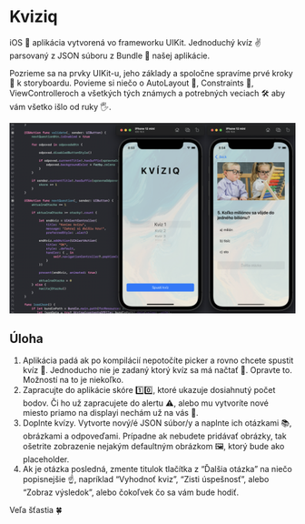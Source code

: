 # Kviziq

iOS :iphone: aplikácia vytvorená vo frameworku UIKit. Jednoduchý kvíz :v: parsovaný z JSON súboru z Bundle :gift: našej aplikácie.  
  
Pozrieme sa na prvky UIKit-u, jeho základy a spoločne spravíme prvé kroky :feet: k storyboardu.
Povieme si niečo o AutoLayout :triangular_ruler:, Constraints :straight_ruler:, ViewControlleroch a všetkých tých známych a potrebných veciach :hammer_and_wrench: aby vám všetko išlo od ruky :raised_hand_with_fingers_splayed:.  
  
![Kviz screenshot](https://raw.githubusercontent.com/pavelsurovy/Kviziq/main/screenshot.png)

## Úloha

1. Aplikácia padá ak po kompilácií nepotočíte picker a rovno chcete spustit kvíz :see_no_evil:. Jednoducho nie je zadaný ktorý kvíz sa má načtať :open_book:. Opravte to. Možností na to je niekoľko.
2. Zapracujte do aplikácie skóre :one::zero:, ktoré ukazuje dosiahnutý počet bodov. Či ho už zapracujete do alertu :warning:, alebo mu vytvoríte nové miesto priamo na displayi nechám už na vás :muscle:.
3. Doplnte kvízy. Vytvorte nový/é JSON súbor/y a naplnte ich otázkami :books:, obrázkami a odpoveďami. Prípadne ak nebudete pridávať obrázky, tak ošetrite zobrazenie nejakým defaultným obrázkom :framed_picture:, ktorý bude ako placeholder.
4. Ak je otázka posledná, zmente titulok tlačítka z “Ďalšia otázka” na niečo popisnejšie :point_up:, napríklad “Vyhodnoť kviz”, “Zisti úspešnosť”, alebo “Zobraz výsledok”, alebo čokoľvek čo sa vám bude hodiť.

Veľa šťastia :four_leaf_clover:
